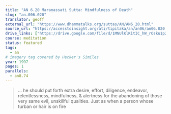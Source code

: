 ```yaml
---
title: "AN 6.20 Maraṇassati Sutta: Mindfulness of Death"
slug: "an.006.020"
translator: geoff
external_url: "https://www.dhammatalks.org/suttas/AN/AN6_20.html"
source_url: "https://accesstoinsight.org/ati/tipitaka/an/an06/an06.020.than.html"
drive_links: ["https://drive.google.com/file/d/1MNUlKlKitIC_hW_rOsku1p2p2sVdd35c/view?usp=drivesdk"]
course: meditation
status: featured
tags:
  - an
# imagery tag covered by Hecker's Similes
year: 1997
pages: 1
parallels:
  - an8.74
---
```


> … he should put forth extra desire, effort, diligence, endeavor, relentlessness, mindfulness, & alertness for the abandoning of those very same evil, unskillful qualities. Just as when a person whose turban or hair is on fire
